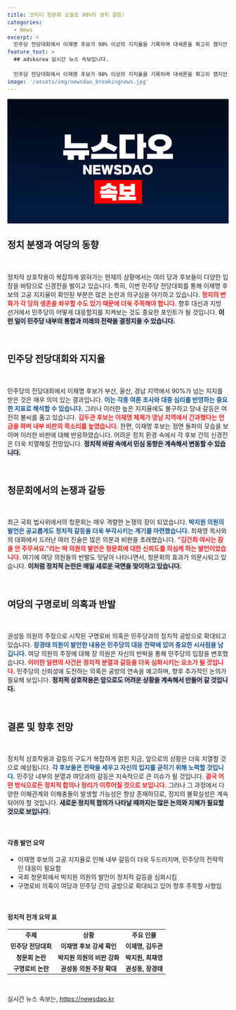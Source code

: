 ```yaml
---
title: 코미디 청문회 오늘도 90%의 정치 갈등!
categories:
  - News
excerpt: >
  민주당 전당대회에서 이재명 후보가 90% 이상의 지지율을 기록하며 대세론을 확고히 했지만, 후보 간 신경전이 벌어졌습니다. 김두관 후보는 이재명 체제를 비판하며 강성 지지층을 겨냥했고, 논란은 더욱 확산되고 있습니다.
feature_text: >
  ## adskorea 실시간 뉴스 속보입니다.

  민주당 전당대회에서 이재명 후보가 90% 이상의 지지율을 기록하며 대세론을 확고히 했지만, 후보 간 신경전이 벌어졌습니다. 김두관 후보는 이재명 체제를 비판하며 강성 지지층을 겨냥했고, 논란은 더욱 확산되고 있습니다.
image: '/assets/img/newsdao_breakingnews.jpg'
---
```


<p><img src="/assets/img/newsdao_breakingnews.jpg" alt="adskorea 속보" /></p>

<h2 data-ke-size="size26">정치 분쟁과 여당의 동향</h2>

<p data-ke-size="size16">&nbsp;</p>

<p>정치적 상호작용이 복잡하게 얽혀가는 현재의 상황에서는 여러 당과 후보들이 다양한 입장을 바탕으로 신경전을 벌이고 있습니다. 특히, 이번 민주당 전당대회를 통해 이재명 후보의 고공 지지율이 확인된 부분은 많은 논란과 의구심을 야기하고 있습니다. <b><span style="color: #ee2323;">정치의 변화가 각 당의 생존을 좌우할 수도 있기 때문에 더욱 주목해야 합니다.</span></b> 향후 대선과 지방 선거에서 민주당이 어떻게 대응할지를 지켜보는 것도 중요한 포인트가 될 것입니다. <b><span style="background-color: #21538527;">이런 일이 민주당 내부의 통합과 미래의 전략을 결정지을 수 있습니다.</span></b></p>

<p data-ke-size="size16">&nbsp;</p>

<h2 data-ke-size="size26">민주당 전당대회와 지지율</h2>

<p data-ke-size="size16">&nbsp;</p>

<p>민주당의 전당대회에서 이재명 후보가 부산, 울산, 경남 지역에서 90%가 넘는 지지를 받은 것은 매우 의미 있는 결과입니다. <b><span style="color: #1a5490;">이는 각종 여론 조사와 대중 심리를 반영하는 중요한 지표로 해석할 수 있습니다.</span></b> 그러나 이러한 높은 지지율에도 불구하고 당내 갈등은 여전히 불씨를 품고 있습니다. <b><span style="color: #ee2323;">김두관 후보는 이재명 체제가 영남 지역에서 간과했다는 언급을 하며 내부 비판의 목소리를 높였습니다.</span></b> 한편, 이재명 후보는 정면 돌파의 모습을 보이며 이러한 비판에 대해 반응하였습니다. 어려운 정치 환경 속에서 각 후보 간의 신경전은 더욱 치열해질 전망입니다. <b><span style="background-color: #21538527;">정치적 바람 속에서 민심 동향은 계속해서 변동할 수 있습니다.</span></b></p>

<p data-ke-size="size16">&nbsp;</p>

<h2 data-ke-size="size26">청문회에서의 논쟁과 갈등</h2>

<p data-ke-size="size16">&nbsp;</p>

<p>최근 국회 법사위에서의 청문회는 매우 격렬한 논쟁의 장이 되었습니다. <b><span style="color: #1a5490;">박지원 의원의 발언은 공교롭게도 정치적 갈등을 더욱 부각시키는 계기를 마련했습니다.</span></b> 최재영 목사와의 대화에서 드러난 여러 진술은 많은 의문과 비판을 초래했습니다. <b><span style="color: #ee2323;">"김건희 여사는 잠을 안 주무셔요."라는 박 의원의 발언은 청문회에 대한 신뢰도를 의심케 하는 발언이었습니다.</span></b> 여기에 여당 의원들의 반발도 잇달아 나타나면서, 청문회의 효과가 의문시되고 있습니다. <b><span style="background-color: #21538527;">이처럼 정치적 논란은 매일 새로운 국면을 맞이하고 있습니다.</span></b> </p>

<p data-ke-size="size16">&nbsp;</p>

<h2 data-ke-size="size26">여당의 구명로비 의혹과 반발</h2>

<p data-ke-size="size16">&nbsp;</p>

<p>권성동 의원의 주장으로 시작된 구명로비 의혹은 민주당과의 정치적 공방으로 확대되고 있습니다. <b><span style="color: #1a5490;">장경태 의원이 발언한 내용은 민주당의 대응 전략에 있어 중요한 시사점을 남깁니다.</span></b> 여당 의원의 주장에 대해 장 의원은 자신의 반박을 통해 민주당의 입장을 변호했습니다. <b><span style="color: #ee2323;">이러한 일련의 사건은 정치적 분열과 갈등을 더욱 심화시키는 요소가 될 것입니다.</span></b> 민주당의 신뢰성에 도전하는 의혹은 공방의 연속을 예고하며, 향후 추가적인 논의가 필요해 보입니다. <b><span style="background-color: #21538527;">정치적 상호작용은 앞으로도 어려운 상황을 계속해서 만들어 갈 것입니다.</span></b></p>

<p data-ke-size="size16">&nbsp;</p>

<h2 data-ke-size="size26">결론 및 향후 전망</h2>

<p data-ke-size="size16">&nbsp;</p>

<p>정치적 상호작용과 갈등의 구도가 복잡하게 얽힌 지금, 앞으로의 상황은 더욱 치열할 것으로 예상됩니다. <b><span style="color: #1a5490;">각 후보들은 전략을 세우고 자신의 입지를 굳히기 위해 노력할 것입니다.</span></b> 민주당 내부의 분열과 여당과의 갈등은 지속적으로 큰 이슈가 될 것입니다. <b><span style="color: #ee2323;">결국 어떤 방식으로든 정치적 합의나 정리가 이루어질 것으로 보입니다.</span></b> 그러나 그 과정에서 다양한 이해관계와 이해충돌이 발생할 가능성은 항상 존재하므로, 정치의 불확실성은 계속되어야 할 것입니다. <b><span style="background-color: #21538527;">새로운 정치적 합의가 나타날 때까지는 많은 논의와 지혜가 필요할 것으로 보입니다.</span></b> </p>

<p data-ke-size="size16">&nbsp;</p>

<h4>각종 발언 요약</h4>

<ul>
    <li>이재명 후보의 고공 지지율로 인해 내부 갈등이 더욱 두드러지며, 민주당의 전략적인 대응이 필요함</li>
    <li>국회 청문회에서 박지원 의원의 발언이 정치적 갈등을 심화시킴</li>
    <li>구명로비 의혹이 여당과 민주당 간의 공방으로 확대되고 있어 향후 주목할 사항임</li>
</ul>

<p data-ke-size="size16">&nbsp;</p>

<h4>정치적 전개 요약 표</h4>

<table style="width: 100%; border-collapse: collapse;">
    <tr>
        <td style="text-align: center; height: 17px;"><b>주제</b></td>
        <td style="text-align: center; height: 17px;"><b>상황</b></td>
        <td style="text-align: center; height: 17px;"><b>주요 인물</b></td>
    </tr>
    <tr>
        <td style="text-align: center; height: 17px;"><b>민주당 전당대회</b></td>
        <td style="text-align: center; height: 17px;"><b>이재명 후보 강세 확인</b></td>
        <td style="text-align: center; height: 17px;"><b>이재명, 김두관</b></td>
    </tr>
    <tr>
        <td style="text-align: center; height: 17px;"><b>청문회 논란</b></td>
        <td style="text-align: center; height: 17px;"><b>박지원 의원의 비판 강화</b></td>
        <td style="text-align: center; height: 17px;"><b>박지원, 최재영</b></td>
    </tr>
    <tr>
        <td style="text-align: center; height: 17px;"><b>구명로비 논란</b></td>
        <td style="text-align: center; height: 17px;"><b>권성동 의원 주장 확대</b></td>
        <td style="text-align: center; height: 17px;"><b>권성동, 장경태</b></td>
    </tr>
</table>

<p data-ke-size="size16">&nbsp;</p>
실시간 뉴스 속보는, <a href="https://newsdao.kr" rel="dofollow">https://newsdao.kr</a>


